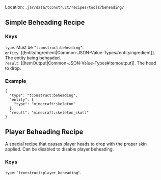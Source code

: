 Location: `.jar/data/tconstruct/recipes/tools/beheading/`
## Simple Beheading Recipe
### Keys
`type`: Must be `"tconstruct:beheading"`.  
`entity`: [[EntityIngredient|Common-JSON-Value-Types#entityingredient]]. The entity being beheaded.  
`result`: [[ItemOutput|Common-JSON-Value-Types#itemoutput]]. The head to drop.  

### Example
    {
      "type": "tconstruct:beheading",
      "entity": {
        "type": "minecraft:skeleton"
      },
      "result": "minecraft:skeleton_skull"
    }


## Player Beheading Recipe
A special recipe that causes player heads to drop with the proper skin applied. Can be disabled to disable player beheading.
### Keys
`type`: `"tconstruct:player_beheading"`.  